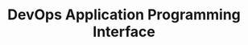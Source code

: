 ---
title: DevOps Application Programming Interface
feature_image: "https://docs.opentrading.net/custom-alembic/tesseract/images/Orthogonal_Tesseract_Gif-5.gif"
excerpt: "The tesseract DevOps API"
aside: false
---